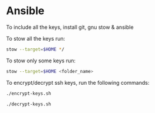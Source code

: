 # Ansible

To include all the keys, install git, gnu stow & ansible

To stow all the keys run:

```bash
stow --target=$HOME */
```

To stow only some keys run:

```bash
stow --target=$HOME <folder_name>
```

To encrypt/decrypt ssh keys, run the following commands:

```bash
./encrypt-keys.sh

./decrypt-keys.sh
```
